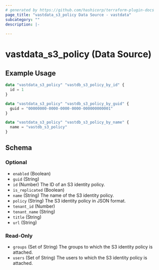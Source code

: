 ```yaml
---
# generated by https://github.com/hashicorp/terraform-plugin-docs
page_title: "vastdata_s3_policy Data Source - vastdata"
subcategory: ""
description: |-
  
---
```


# vastdata_s3_policy (Data Source)



## Example Usage

```terraform
data "vastdata_s3_policy" "vastdb_s3_policy_by_id" {
  id = 1
}

data "vastdata_s3_policy" "vastdb_s3_policy_by_guid" {
  guid = "00000000-0000-0000-0000-000000000001"
}

data "vastdata_s3_policy" "vastdb_s3_policy_by_name" {
  name = "vastdb_s3_policy"
}
```

<!-- schema generated by tfplugindocs -->
## Schema

### Optional

- `enabled` (Boolean)
- `guid` (String)
- `id` (Number) The ID of an S3 identity policy.
- `is_replicated` (Boolean)
- `name` (String) The name of the S3 identity policy.
- `policy` (String) The S3 identity policy in JSON format.
- `tenant_id` (Number)
- `tenant_name` (String)
- `title` (String)
- `url` (String)

### Read-Only

- `groups` (Set of String) The groups to which the S3 identity policy is attached.
- `users` (Set of String) The users to which the S3 identity policy is attached.
